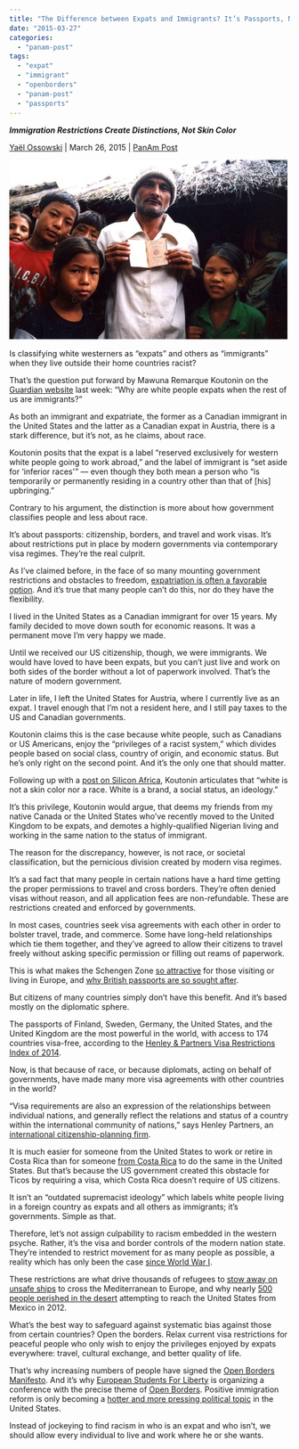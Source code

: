 ```yaml
---
title: "The Difference between Expats and Immigrants? It’s Passports, Not Race"
date: "2015-03-27"
categories: 
  - "panam-post"
tags: 
  - "expat"
  - "immigrant"
  - "openborders"
  - "panam-post"
  - "passports"
---
```


_**Immigration Restrictions Create Distinctions, Not Skin Color**_

[Yaël Ossowski](http://panampost.com/author/yael-ossowski/) | March 26, 2015 | [PanAm Post](http://panampost.com/yael-ossowski/2015/03/26/the-difference-between-expats-and-immigrants-its-passports-not-race/)

![](images/tumblr_inline_nlv31fEYEd1qdn1ny_500.jpg)

Is classifying white westerners as “expats” and others as “immigrants” when they live outside their home countries racist?

That’s the question put forward by Mawuna Remarque Koutonin on the [Guardian website](http://www.theguardian.com/global-development-professionals-network/2015/mar/13/white-people-expats-immigrants-migration) last week: “Why are white people expats when the rest of us are immigrants?”

As both an immigrant and expatriate, the former as a Canadian immigrant in the United States and the latter as a Canadian expat in Austria, there is a stark difference, but it’s not, as he claims, about race.

Koutonin posits that the expat is a label “reserved exclusively for western white people going to work abroad,” and the label of immigrant is “set aside for ‘inferior races'” — even though they both mean a person who “is temporarily or permanently residing in a country other than that of \[his\] upbringing.”

Contrary to his argument, the distinction is more about how government classifies people and less about race.

It’s about passports: citizenship, borders, and travel and work visas. It’s about restrictions put in place by modern governments via contemporary visa regimes. They’re the real culprit.

As I’ve claimed before, in the face of so many mounting government restrictions and obstacles to freedom, [expatriation is often a favorable option](http://panampost.com/yael-ossowski/2014/04/09/when-expatriation-is-the-only-option/). And it’s true that many people can’t do this, nor do they have the flexibility.

I lived in the United States as a Canadian immigrant for over 15 years. My family decided to move down south for economic reasons. It was a permanent move I’m very happy we made.

Until we received our US citizenship, though, we were immigrants. We would have loved to have been expats, but you can’t just live and work on both sides of the border without a lot of paperwork involved. That’s the nature of modern government.

Later in life, I left the United States for Austria, where I currently live as an expat. I travel enough that I’m not a resident here, and I still pay taxes to the US and Canadian governments.

Koutonin claims this is the case because white people, such as Canadians or US Americans, enjoy the “privileges of a racist system,” which divides people based on social class, country of origin, and economic status. But he’s only right on the second point. And it’s the only one that should matter.

Following up with a [post on Silicon Africa](http://www.siliconafrica.com/im-more-white-than-you-live-with-it/), Koutonin articulates that “white is not a skin color nor a race. White is a brand, a social status, an ideology.”

It’s this privilege, Koutonin would argue, that deems my friends from my native Canada or the United States who’ve recently moved to the United Kingdom to be expats, and demotes a highly-qualified Nigerian living and working in the same nation to the status of immigrant.

The reason for the discrepancy, however, is not race, or societal classification, but the pernicious division created by modern visa regimes.

It’s a sad fact that many people in certain nations have a hard time getting the proper permissions to travel and cross borders. They’re often denied visas without reason, and all application fees are non-refundable. These are restrictions created and enforced by governments.

In most cases, countries seek visa agreements with each other in order to bolster travel, trade, and commerce. Some have long-held relationships which tie them together, and they’ve agreed to allow their citizens to travel freely without asking specific permission or filling out reams of paperwork.

This is what makes the Schengen Zone [so attractive](http://panampost.com/yael-ossowski/2013/12/17/free-trade-north-america-turns-21-years-old-free-travel-next/) for those visiting or living in Europe, and [why British passports are so sought after](http://www.telegraph.co.uk/travel/travelnews/10928261/Britain-tops-list-of-worlds-most-powerful-passports.html).

But citizens of many countries simply don’t have this benefit. And it’s based mostly on the diplomatic sphere.

The passports of Finland, Sweden, Germany, the United States, and the United Kingdom are the most powerful in the world, with access to 174 countries visa-free, according to the [Henley & Partners Visa Restrictions Index of 2014](https://www.henleyglobal.com/visa-index-form/?s=1).

Now, is that because of race, or because diplomats, acting on behalf of governments, have made many more visa agreements with other countries in the world?

“Visa requirements are also an expression of the relationships between individual nations, and generally reflect the relations and status of a country within the international community of nations,” says Henley Partners, an [international citizenship-planning firm](https://www.henleyglobal.com/).

It is much easier for someone from the United States to work or retire in Costa Rica than for someone [from Costa Rica](http://costarica.usembassy.gov/consnonimmigrant.html) to do the same in the United States. But that’s because the US government created this obstacle for Ticos by requiring a visa, which Costa Rica doesn’t require of US citizens.

It isn’t an “outdated supremacist ideology” which labels white people living in a foreign country as expats and all others as immigrants; it’s governments. Simple as that.

Therefore, let’s not assign culpability to racism embedded in the western psyche. Rather, it’s the visa and border controls of the modern nation state. They’re intended to restrict movement for as many people as possible, a reality which has only been the case [since World War I](http://panampost.com/yael-ossowski/2013/12/17/free-trade-north-america-turns-21-years-old-free-travel-next/).

These restrictions are what drive thousands of refugees to [stow away on unsafe ships](http://www.unhcr.org/5486e6b56.html) to cross the Mediterranean to Europe, and why nearly [500 people perished in the desert](http://www.wola.org/commentary/the_alarming_rise_of_migrant_deaths_on_us_soil_and_what_to_do_about_it) attempting to reach the United States from Mexico in 2012.

What’s the best way to safeguard against systematic bias against those from certain countries? Open the borders. Relax current visa restrictions for peaceful people who only wish to enjoy the privileges enjoyed by expats everywhere: travel, cultural exchange, and better quality of life.

That’s why increasing numbers of people have signed the [Open Borders Manifesto](http://openborders.info/open-borders-manifesto/). And it’s why [European Students For Liberty](http://esflc.org/) is organizing a conference with the precise theme of [Open Borders](http://panampost.com/yael-ossowski/2015/03/26/the-difference-between-expats-and-immigrants-its-passports-not-race/esflc.org/open-borders). Positive immigration reform is only becoming a [hotter and more pressing political topic](http://watchdog.org/202744/immigration/) in the United States.

Instead of jockeying to find racism in who is an expat and who isn’t, we should allow every individual to live and work where he or she wants.

